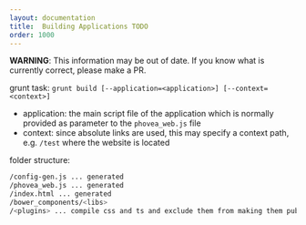 ```yaml
---
layout: documentation
title:  Building Applications TODO
order: 1000
---
```


**WARNING**: This information may be out of date.
If you know what is currently correct, please make a PR.

grunt task: `grunt build [--application=<application>] [--context=<context>]`

* application: the main script file of the application which is normally provided as parameter to the `phovea_web.js` file
* context: since absolute links are used, this may specify a context path, e.g. `/test` where the website is located

folder structure:

```bash
/config-gen.js ... generated
/phovea_web.js ... generated
/index.html ... generated
/bower_components/<libs>
/<plugins> ... compile css and ts and exclude them from making them public
```

